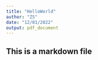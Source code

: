 ```yaml
---
title: "HelloWorld"
author: "ZS"
date: "12/01/2022"
output: pdf_document
---
```


## This is a markdown file
